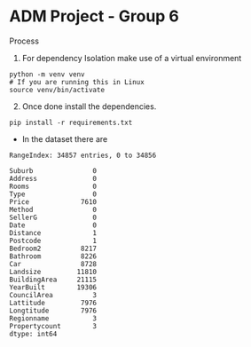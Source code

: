 # ADM Project - Group 6

Process

1. For dependency Isolation make use of a virtual environment

```
python -m venv venv
# If you are running this in Linux
source venv/bin/activate
```

2. Once done install the dependencies.

```
pip install -r requirements.txt
```

* In the dataset there are 

```
RangeIndex: 34857 entries, 0 to 34856
```

```
Suburb               0
Address              0
Rooms                0
Type                 0
Price             7610
Method               0
SellerG              0
Date                 0
Distance             1
Postcode             1
Bedroom2          8217
Bathroom          8226
Car               8728
Landsize         11810
BuildingArea     21115
YearBuilt        19306
CouncilArea          3
Lattitude         7976
Longtitude        7976
Regionname           3
Propertycount        3
dtype: int64
```